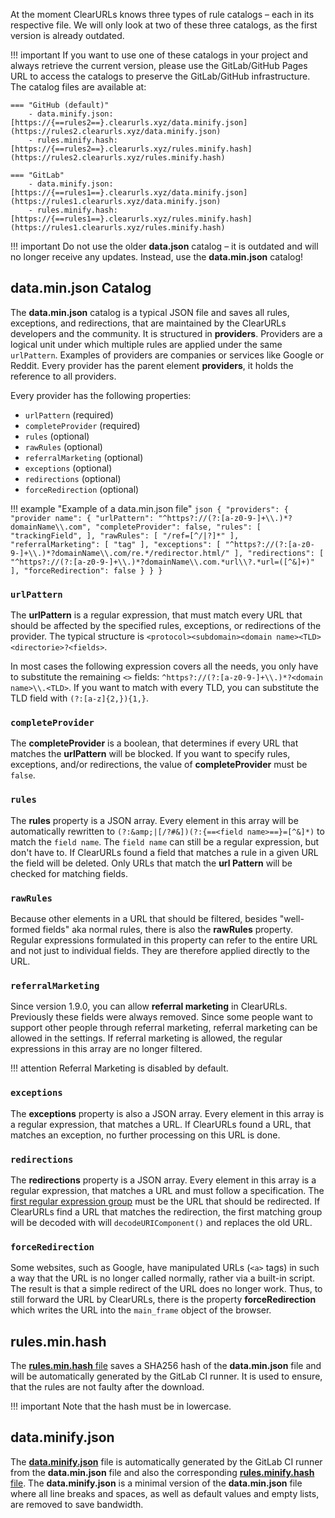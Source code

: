 At the moment ClearURLs knows three types of rule catalogs – each in its respective file. 
We will only look at two of these three catalogs, as the first version is already outdated.

!!! important
    If you want to use one of these catalogs in your project and always retrieve the current version, 
    please use the GitLab/GitHub Pages URL to access the catalogs to preserve the GitLab/GitHub infrastructure. 
    The catalog files are available at:

    === "GitHub (default)"
        - data.minify.json: [https://{==rules2==}.clearurls.xyz/data.minify.json](https://rules2.clearurls.xyz/data.minify.json)
        - rules.minify.hash: [https://{==rules2==}.clearurls.xyz/rules.minify.hash](https://rules2.clearurls.xyz/rules.minify.hash)

    === "GitLab"
        - data.minify.json: [https://{==rules1==}.clearurls.xyz/data.minify.json](https://rules1.clearurls.xyz/data.minify.json)
        - rules.minify.hash: [https://{==rules1==}.clearurls.xyz/rules.minify.hash](https://rules1.clearurls.xyz/rules.minify.hash)

!!! important
    Do not use the older **data.json** catalog – it is outdated and will no longer receive any updates.
    Instead, use the **data.min.json** catalog!

## data.min.json Catalog
The **data.min.json** catalog is a typical JSON file and saves all rules, exceptions, and redirections, 
that are maintained by the ClearURLs developers and the community.
It is structured in **providers**.
Providers are a logical unit under which multiple rules are applied under the same `urlPattern`.
Examples of providers are companies or services like Google or Reddit.
Every provider has the parent element **providers**, it holds the reference to all providers.

Every provider has the following properties:

- `urlPattern` (required)
- `completeProvider` (required)
- `rules` (optional)
- `rawRules` (optional)
- `referralMarketing` (optional)
- `exceptions` (optional)
- `redirections` (optional)
- `forceRedirection` (optional)

!!! example "Example of a data.min.json file"
    ```json
    {
        "providers": {
            "provider name": {
                "urlPattern": "^https?://(?:[a-z0-9-]+\\.)*?domainName\\.com",
                "completeProvider": false,
                "rules": [
                    "trackingField",
                ],
                "rawRules": [
                    "/ref=[^/|?]*"
                ],
                "referralMarketing": [
                    "tag"
                ],
                "exceptions": [
                    "^https?://(?:[a-z0-9-]+\\.)*?domainName\\.com/re.*/redirector.html/"
                ],
                "redirections": [
                    "^https?://(?:[a-z0-9-]+\\.)*?domainName\\.com.*url\\?.*url=([^&]+)"
                ],
                "forceRedirection": false
            }
        }
    }
    ```

### `urlPattern`
The **urlPattern** is a regular expression, that must match every URL that should be affected by the specified rules, 
exceptions, or redirections of the provider. 
The typical structure is `<protocol><subdomain><domain name><TLD><directorie>?<fields>`.

In most cases the following expression covers all the needs, you only have to substitute the remaining `<>` 
fields: `^https?://(?:[a-z0-9-]+\\.)*?<domain name>\\.<TLD>`. If you want to match with every TLD, 
you can substitute the TLD field with `(?:[a-z]{2,}){1,}`.

### `completeProvider`
The **completeProvider** is a boolean, that determines if every URL that matches the **urlPattern** will be blocked. 
If you want to specify rules, exceptions, and/or redirections, the value of **completeProvider** must be `false`.

### `rules`
The **rules** property is a JSON array. Every element in this array will be automatically rewritten to 
`(?:&amp;|[/?#&])(?:{==<field name>==}=[^&]*)` to match the `field name`.
The `field name` can still be a regular expression, but don't have to.
If ClearURLs found a field that matches a rule in a given URL the field will be deleted. 
Only URLs that match the **url Pattern** will be checked for matching fields.

### `rawRules`
Because other elements in a URL that should be filtered, besides "well-formed fields" aka normal rules,
there is also the **rawRules** property. Regular expressions formulated in this property can refer to the entire URL
and not just to individual fields. They are therefore applied directly to the URL.

### `referralMarketing`
Since version 1.9.0, you can allow **referral marketing** in ClearURLs.
Previously these fields were always removed. Since some people want to support other people through referral marketing,
referral marketing can be allowed in the settings. If referral marketing is allowed,
the regular expressions in this array are no longer filtered.

!!! attention
    Referral Marketing is disabled by default.

### `exceptions`
The **exceptions** property is also a JSON array. Every element in this array is a regular expression, that matches a URL. 
If ClearURLs found a URL, that matches an exception, no further processing on this URL is done.

### `redirections`
The **redirections** property is a JSON array. Every element in this array is a regular expression, that matches a URL and 
must follow a specification. 
The [first regular expression group](https://www.regular-expressions.info/brackets.html) must be the URL that should be redirected. 
If ClearURLs find a URL that matches the redirection, the first matching group will be decoded with will `decodeURIComponent()` and
replaces the old URL.

### `forceRedirection`
Some websites, such as Google, have manipulated URLs (`<a>` tags) in such a way that the URL is no
longer called normally, rather via a built-in script. The result is that a simple redirect of the URL does no longer work.
Thus, to still forward the URL by ClearURLs, there is the property **forceRedirection**
which writes the URL into the `main_frame` object of the browser.

## rules.min.hash
The [**rules.min.hash** file](https://gitlab.com/KevinRoebert/ClearUrls/-/jobs/artifacts/master/raw/rules.min.hash?job=hash%20rules)
saves a SHA256 hash of the **data.min.json** file and will be automatically generated by the GitLab CI runner.
It is used to ensure, that the rules are not faulty after the download. 

!!! important
    Note that the hash must be in lowercase.

## data.minify.json
The [**data.minify.json**](https://gitlab.com/KevinRoebert/ClearUrls/-/jobs/artifacts/master/raw/data.minify.json?job=hash%20rules) 
file is automatically generated by the GitLab CI runner from the **data.min.json** file and also the corresponding
[**rules.minify.hash** file](https://gitlab.com/KevinRoebert/ClearUrls/-/jobs/artifacts/master/raw/rules.minify.hash?job=hash%20rules). 
The **data.minify.json** is a minimal version of the **data.min.json** file where all line breaks and spaces, 
as well as default values and empty lists, are removed to save bandwidth.